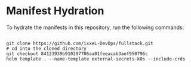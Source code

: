 
# Manifest Hydration

To hydrate the manifests in this repository, run the following commands:

```shell

git clone https://github.com/ixxeL-DevOps/fullstack.git
# cd into the cloned directory
git checkout 84123939b910297706aa01feeacab3aef950796c
helm template . --name-template external-secrets-k0s --include-crds
```